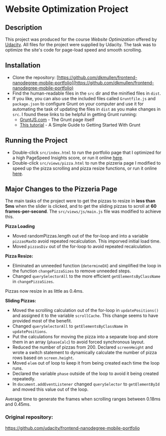 # Website Optimization Project
## Description
This project was produced for the course _Website Optimization_ offered by [Udacity](http://udacity.com). All files for the project were supplied by Udacity. The task was to optimize the site's code for page-load speed and smooth scrolling.
## Installation
- Clone the repository: [https://github.com/dkmullen/frontend-nanodegree-mobile-portfolio](https://github.com/dkmullen/frontend-nanodegree-mobile-portfolio)
- Find the human-readable files in the `src` dir and the minified files in `dist`.
- If you like, you can also use the included files called `Gruntfile.js` and `package.json` to configure Grunt on your computer and use it for automating the task of updating the files in `dist` as you make changes in `src`. I found these links to be helpful in getting Grunt running:
  - [GruntJS.com](http://gruntjs.com/) - The Grunt page itself
  - [This tutorial](https://scotch.io/tutorials/a-simple-guide-to-getting-started-with-grunt) - A Simple Guide to Getting Started With Grunt

## Running the Project
- Double-click `src/index.html` to run the portfolio page that I optimized for a high PageSpeed Insights score, or run it online [here](http://dkmullen.com/mobile-port/index.html).
- Double-click `src/views/pizza.html` to run the pizzeria page I modified to speed up the pizza scrolling and pizza resize functions, or run it online [here](http://dkmullen.com/mobile-port/views/pizza.html).

## Major Changes to the Pizzeria Page
The main tasks of the project were to get the pizzas to resize in **less than 5ms** when the slider is clicked, and to get the sliding pizzas to scroll at **60 frames-per-second**. The `src/views/js/main.js` file was modified to achieve this.

**Pizza Loading**
- Moved randomPizzas.length out of the for-loop and into a variable `pizzasMax`to avoid repeated recalculation. This imporved initial load time.
- Moved `pizzasDiv` out of the for-loop to avoid repeated recalculation.

**Pizza Resize:**
- Eliminated an unneeded function (`determineDX`) and simplified the loop in the function `changePizzaSizes` to remove unneeded steps.
- Changed `querySelectorAll` to the more efficient `getElementsByClassName` in `changePizzaSizes`.

Pizzas now resize in as little as 0.4ms.

**Sliding Pizzas:**
- Moved the scrolling calculation out of the for-loop in `updatePositions()` and assigned it to the variable `scrollCache`. This change seems to have provided most of the benefit.
- Changed `querySelectorAll` to `getElementsByClassName` in `updatePositions`.
- Put the calculations for moving the pizza into a separate loop and store them in an array (`phaseCalc`) to avoid forced synchronous layout.
- Reduced the number of pizzas from 200. Declared `screenHeight` and wrote a switch statement to dynamically calculate the number of pizza rows based on `screen.height`.
- Moved `elem` out of loop to keep it from being created each time the loop runs.
- Declared the variable `phase` outside of the loop to avoid it being created repeatedly.
- In `document.addEventListener` changed `querySelector` to `getElementById` and moved this value out of the loop.

Average time to generate the frames when scrolling ranges between 0.18ms and 0.45ms.

### Original repository:
https://github.com/udacity/frontend-nanodegree-mobile-portfolio
